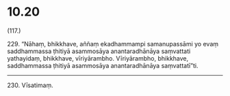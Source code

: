 

# 10.20


(117.)

229\. “Nāhaṃ, bhikkhave, aññaṃ ekadhammampi samanupassāmi yo evaṃ saddhammassa ṭhitiyā asammosāya anantaradhānāya saṃvattati yathayidaṃ, bhikkhave, vīriyārambho. Vīriyārambho, bhikkhave, saddhammassa ṭhitiyā asammosāya anantaradhānāya saṃvattatī”ti.

---

230\. Vīsatimaṃ.





